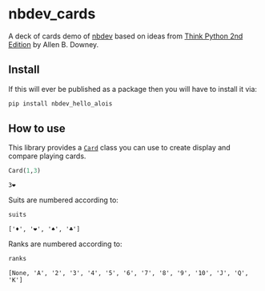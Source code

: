 nbdev_cards
================

<!-- WARNING: THIS FILE WAS AUTOGENERATED! DO NOT EDIT! -->

A deck of cards demo of [nbdev](https://nbdev.fast.ai/) based on ideas
from [Think Python 2nd
Edition](https://greenteapress.com/wp/think-python-2e/) by Allen B.
Downey.

## Install

If this will ever be published as a package then you will have to
install it via:

``` sh
pip install nbdev_hello_alois
```

## How to use

This library provides a
[`Card`](https://aloiswirth.github.io/nbdev-hello-alois/card.html#card)
class you can use to create display and compare playing cards.

``` python
Card(1,3)
```

    3❤️

Suits are numbered according to:

``` python
suits
```

    ['♦️', '❤️', '♠️', '♣️']

Ranks are numbered according to:

``` python
ranks
```

    [None, 'A', '2', '3', '4', '5', '6', '7', '8', '9', '10', 'J', 'Q', 'K']
